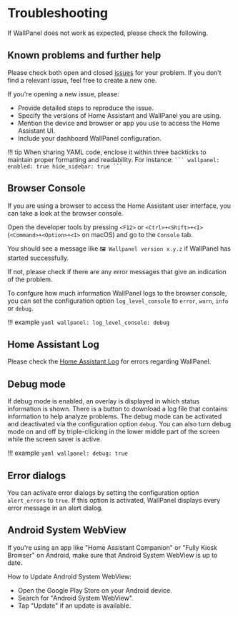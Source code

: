 # Troubleshooting

If WallPanel does not work as expected, please check the following.

## Known problems and further help
Please check both open and closed [issues](https://github.com/j-a-n/lovelace-wallpanel/issues) for your problem.
If you don’t find a relevant issue, feel free to create a new one.

If you're opening a new issue, please:

- Provide detailed steps to reproduce the issue.
- Specify the versions of Home Assistant and WallPanel you are using.
- Mention the device and browser or app you use to access the Home Assistant UI.
- Include your dashboard WallPanel configuration.

!!! tip
    When sharing YAML code, enclose it within three backticks to maintain proper formatting and readability. For instance:
    ````
    ```
    wallpanel:
        enabled: true
        hide_sidebar: true
    ```
    ````

## Browser Console
If you are using a browser to access the Home Assistant user interface, you can take a look at the browser console.

Open the developer tools by pressing `<F12>` or `<Ctrl>+<Shift>+<I>` (`<Command>+<Option>+<I>` on macOS) and go to the `Console` tab.

You should see a message like `🖼️ Wallpanel version x.y.z` if WallPanel has started successfully.

If not, please check if there are any error messages that give an indication of the problem.

To confgure how much information WallPanel logs to the browser console, you can set the configuration option `log_level_console` to `error`, `warn`, `info` or `debug`.

!!! example
    ```yaml
    wallpanel:
      log_level_console: debug
    ```

## Home Assistant Log
Please check the [Home Assistant Log](https://www.home-assistant.io/integrations/system_log/) for errors regarding WallPanel.


## Debug mode
If debug mode is enabled, an overlay is displayed in which status information is shown.
There is a button to download a log file that contains information to help analyze problems.
The debug mode can be activated and deactivated via the configuration option `debug`.
You can also turn debug mode on and off by triple-clicking in the lower middle part of the screen while the screen saver is active.

!!! example
    ```yaml
    wallpanel:
      debug: true
    ```

## Error dialogs
You can activate error dialogs by setting the configuration option `alert_errors` to `true`.
If this option is activated, WallPanel displays every error message in an alert dialog.


## Android System WebView
If you're using an app like "Home Assistant Companion" or "Fully Kiosk Browser" on Android, make sure that Android System WebView is up to date.

How to Update Android System WebView:

- Open the Google Play Store on your Android device.
- Search for "Android System WebView".
- Tap "Update" if an update is available.
